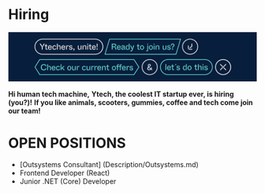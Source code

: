 # Hiring

![alt text](/Ytech/CapaGitHub.png)

**Hi human tech machine,**
**Ytech, the coolest IT startup ever, is hiring (you?)!**
**If you like animals, scooters, gummies, coffee and tech come join our team!**

# OPEN POSITIONS

- [Outsystems Consultant] (Description/Outsystems.md)
- Frontend Developer (React)
- Junior .NET (Core) Developer
